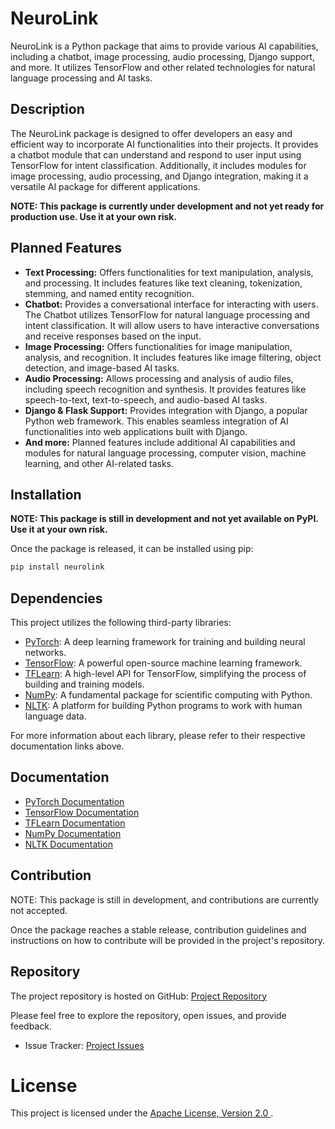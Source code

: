 # NeuroLink

NeuroLink is a Python package that aims to provide various AI capabilities, including a chatbot, image processing, audio processing, Django support, and more. It utilizes TensorFlow and other related technologies for natural language processing and AI tasks.

## Description

The NeuroLink package is designed to offer developers an easy and efficient way to incorporate AI functionalities into their projects. It provides a chatbot module that can understand and respond to user input using TensorFlow for intent classification. Additionally, it includes modules for image processing, audio processing, and Django integration, making it a versatile AI package for different applications.

**NOTE: This package is currently under development and not yet ready for production use. Use it at your own risk.**

## Planned Features

- **Text Processing:** Offers functionalities for text manipulation, analysis, and processing. It includes features like text cleaning, tokenization, stemming, and named entity recognition.
- **Chatbot:** Provides a conversational interface for interacting with users. The Chatbot utilizes TensorFlow for natural language processing and intent classification. It will allow users to have interactive conversations and receive responses based on the input.
- **Image Processing:** Offers functionalities for image manipulation, analysis, and recognition. It includes features like image filtering, object detection, and image-based AI tasks.
- **Audio Processing:** Allows processing and analysis of audio files, including speech recognition and synthesis. It provides features like speech-to-text, text-to-speech, and audio-based AI tasks.
- **Django & Flask Support:** Provides integration with Django, a popular Python web framework. This enables seamless integration of AI functionalities into web applications built with Django.
- **And more:** Planned features include additional AI capabilities and modules for natural language processing, computer vision, machine learning, and other AI-related tasks.

## Installation

**NOTE: This package is still in development and not yet available on PyPI. Use it at your own risk.**

Once the package is released, it can be installed using pip:

```bash
pip install neurolink
```

## Dependencies

This project utilizes the following third-party libraries:

- [PyTorch](https://pytorch.org/): A deep learning framework for training and building neural networks.
- [TensorFlow](https://www.tensorflow.org/): A powerful open-source machine learning framework.
- [TFLearn](http://tflearn.org/): A high-level API for TensorFlow, simplifying the process of building and training models.
- [NumPy](https://numpy.org/): A fundamental package for scientific computing with Python.
- [NLTK](https://www.nltk.org/): A platform for building Python programs to work with human language data.

For more information about each library, please refer to their respective documentation links above.

## Documentation

- [PyTorch Documentation](https://pytorch.org/docs/)
- [TensorFlow Documentation](https://www.tensorflow.org/api_docs/)
- [TFLearn Documentation](http://tflearn.org/doc_index/)
- [NumPy Documentation](https://numpy.org/doc/)
- [NLTK Documentation](https://www.nltk.org/index.html)


## Contribution

NOTE: This package is still in development, and contributions are currently not accepted.

Once the package reaches a stable release, contribution guidelines and instructions on how to contribute will be provided in the project's repository.

## Repository

The project repository is hosted on GitHub: [Project Repository](https://github.com/muhammad-fiaz/neurolink)

Please feel free to explore the repository, open issues, and provide feedback.

- Issue Tracker: [Project Issues](https://github.com/muhammad-fiaz/neurolink/issues)

# License

This project is licensed under the [Apache License, Version 2.0 ](https://github.com/muhammad-fiaz/neurolink/blob/main/LICENSE).
